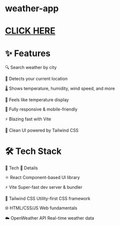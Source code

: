 # weather-app

# [CLICK HERE](https://weather-app-tznv.vercel.app/)


# ✨ Features

🔍 Search weather by city

📍 Detects your current location

🌡️ Shows temperature, humidity, wind speed, and more

🎯 Feels like temperature display

📱 Fully responsive & mobile-friendly

⚡ Blazing fast with Vite

🎨 Clean UI powered by Tailwind CSS

# 🛠️ Tech Stack

🔧 Tech	                                     📌 Details

⚛️ React	                             Component-based UI library

⚡ Vite                  	           Super-fast dev server & bundler

🎨 Tailwind CSS           	           Utility-first CSS framework

🌐 HTML/CSS/JS	                           Web fundamentals

☁️ OpenWeather API	                    Real-time weather data


